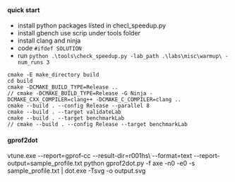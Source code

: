 #### quick start
* install python packages listed in checl_speedup.py
* install gbench use scrip under tools folder
* install clang and ninja
* code ```#ifdef SOLUTION```
* run ```python .\tools\check_speedup.py -lab_path .\labs\misc\warmup\ -num_runs 3```
```
cmake -E make_directory build
cd build
cmake -DCMAKE_BUILD_TYPE=Release ..
// cmake -DCMAKE_BUILD_TYPE=Release -G Ninja -DCMAKE_CXX_COMPILER=clang++ -DCMAKE_C_COMPILER=clang ..
cmake --build . --config Release --parallel 8 
cmake --build . --target validateLab
cmake --build . --target benchmarkLab
// cmake --build . --config Release --target benchmarkLab
```

#### gprof2dot
vtune.exe --report=gprof-cc --result-dir=r001hs\ --format=text --report-output=sample_profile.txt
python gprof2dot.py  -f axe -n0 -e0 -s sample_profile.txt | dot.exe  -Tsvg -o output.svg